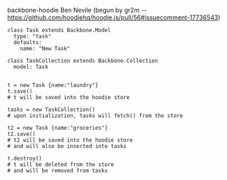 backbone-hoodie
Ben Nevile
(begun by gr2m -- https://github.com/hoodiehq/hoodie.js/pull/56#issuecomment-17736543)


    class Task extends Backbone.Model
      type: "task"
      defaults: 
        name: "New Task"

    class TaskCollection extends Backbone.Collection  
      model: Task


    t = new Task {name:"laundry"}
    t.save() 
    # t will be saved into the hoodie store

    tasks = new TaskCollection()
    # upon initialization, tasks will fetch() from the store

    t2 = new Task {name:"groceries"}
    t2.save()
    # t2 will be saved into the hoodie store
    # and will also be inserted into tasks

    t.destroy()
    # t will be deleted from the store
    # and will be removed from tasks